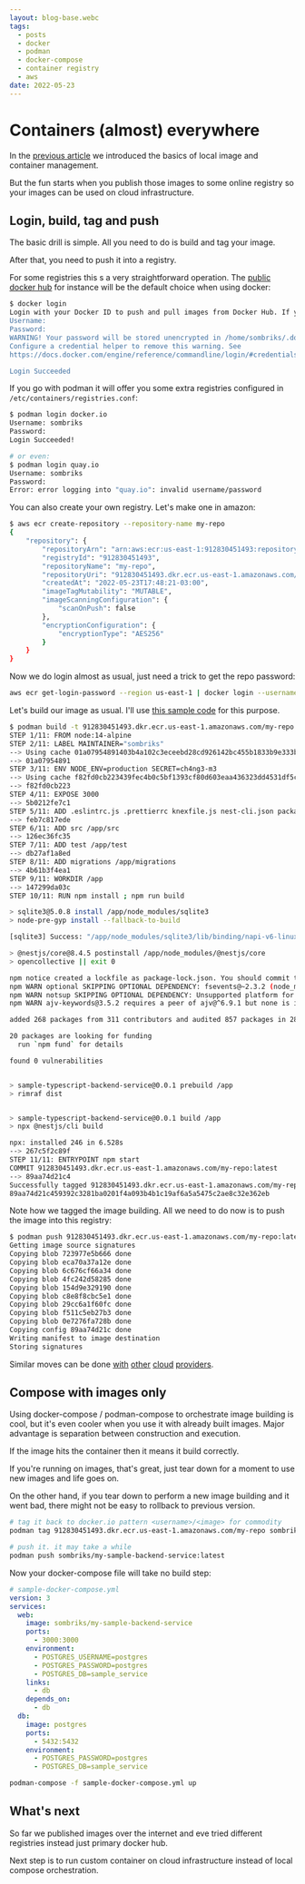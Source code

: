 ```yaml
---
layout: blog-base.webc
tags: 
  - posts
  - docker
  - podman
  - docker-compose
  - container registry
  - aws
date: 2022-05-23
---
```

# Containers (almost) everywhere

In the [previous article](#/blog/0030-containers-part-1.md) we introduced the
basics of local image and container management.

But the fun starts when you publish those images to some online registry so your
images can be used on cloud infrastructure.

## Login, build, tag and push

The basic drill is simple. All you need to do is build and tag your image.

After that, you need to push it into a registry.

For some registries this s a very straightforward operation. The
[public docker hub](https://hub.docker.com/) for instance will be the default
choice when using docker:

```bash
$ docker login 
Login with your Docker ID to push and pull images from Docker Hub. If you don't have a Docker ID, head over to https://hub.docker.com to create one.
Username: 
Password: 
WARNING! Your password will be stored unencrypted in /home/sombriks/.docker/config.json.
Configure a credential helper to remove this warning. See
https://docs.docker.com/engine/reference/commandline/login/#credentials-store

Login Succeeded
```

If you go with podman it will offer you some extra registries configured in
`/etc/containers/registries.conf`:

```bash
$ podman login docker.io
Username: sombriks
Password: 
Login Succeeded!

# or even:
$ podman login quay.io
Username: sombriks
Password: 
Error: error logging into "quay.io": invalid username/password
```

You can also create your own registry. Let's make one in amazon:

```bash
$ aws ecr create-repository --repository-name my-repo
{
    "repository": {
        "repositoryArn": "arn:aws:ecr:us-east-1:912830451493:repository/my-repo",
        "registryId": "912830451493",
        "repositoryName": "my-repo",
        "repositoryUri": "912830451493.dkr.ecr.us-east-1.amazonaws.com/my-repo",
        "createdAt": "2022-05-23T17:48:21-03:00",
        "imageTagMutability": "MUTABLE",
        "imageScanningConfiguration": {
            "scanOnPush": false
        },
        "encryptionConfiguration": {
            "encryptionType": "AES256"
        }
    }
}
```

Now we do login almost as usual, just need a trick to get the repo password:

```bash
aws ecr get-login-password --region us-east-1 | docker login --username AWS --password-stdin 912830451493.dkr.ecr.us-east-1.amazonaws.com 
```

Let's build our image as usual. I'll use
[this sample code](https://github.com/sombriks/sample-typescript-backend-service)
for this purpose.

```bash
$ podman build -t 912830451493.dkr.ecr.us-east-1.amazonaws.com/my-repo:latest .
STEP 1/11: FROM node:14-alpine
STEP 2/11: LABEL MAINTAINER="sombriks"
--> Using cache 01a07954891403b4a102c3eceebd28cd926142bc455b1833b9e333b37ffea5d8
--> 01a07954891
STEP 3/11: ENV NODE_ENV=production SECRET=ch4ng3-m3
--> Using cache f82fd0cb223439fec4b0c5bf1393cf80d603eaa436323dd4531df5c1f1f372b9
--> f82fd0cb223
STEP 4/11: EXPOSE 3000
--> 5b0212fe7c1
STEP 5/11: ADD .eslintrc.js .prettierrc knexfile.js nest-cli.json package.json tsconfig.build.json tsconfig.json /app/ 
--> feb7c817ede
STEP 6/11: ADD src /app/src
--> 126ec36fc35
STEP 7/11: ADD test /app/test
--> db27af1a8ed
STEP 8/11: ADD migrations /app/migrations
--> 4b61b3f4ea1
STEP 9/11: WORKDIR /app
--> 147299da03c
STEP 10/11: RUN npm install ; npm run build

> sqlite3@5.0.8 install /app/node_modules/sqlite3
> node-pre-gyp install --fallback-to-build

[sqlite3] Success: "/app/node_modules/sqlite3/lib/binding/napi-v6-linux-musl-x64/node_sqlite3.node" is installed via remote

> @nestjs/core@8.4.5 postinstall /app/node_modules/@nestjs/core
> opencollective || exit 0

npm notice created a lockfile as package-lock.json. You should commit this file.
npm WARN optional SKIPPING OPTIONAL DEPENDENCY: fsevents@~2.3.2 (node_modules/chokidar/node_modules/fsevents):
npm WARN notsup SKIPPING OPTIONAL DEPENDENCY: Unsupported platform for fsevents@2.3.2: wanted {"os":"darwin","arch":"any"} (current: {"os":"linux","arch":"x64"})
npm WARN ajv-keywords@3.5.2 requires a peer of ajv@^6.9.1 but none is installed. You must install peer dependencies yourself.

added 268 packages from 311 contributors and audited 857 packages in 28.242s

20 packages are looking for funding
  run `npm fund` for details

found 0 vulnerabilities


> sample-typescript-backend-service@0.0.1 prebuild /app
> rimraf dist


> sample-typescript-backend-service@0.0.1 build /app
> npx @nestjs/cli build

npx: installed 246 in 6.528s
--> 267c5f2c89f
STEP 11/11: ENTRYPOINT npm start
COMMIT 912830451493.dkr.ecr.us-east-1.amazonaws.com/my-repo:latest
--> 89aa74d21c4
Successfully tagged 912830451493.dkr.ecr.us-east-1.amazonaws.com/my-repo:latest
89aa74d21c459392c3281ba0201f4a093b4b1c19af6a5a5475c2ae8c32e362eb

```

Note how we tagged the image building. All we need to do now is to push the
image into this registry:

```bash
$ podman push 912830451493.dkr.ecr.us-east-1.amazonaws.com/my-repo:latest
Getting image source signatures
Copying blob 723977e5b666 done  
Copying blob eca70a37a12e done  
Copying blob 6c676cf66a34 done  
Copying blob 4fc242d58285 done  
Copying blob 154d9e329190 done  
Copying blob c8e8f8cbc5e1 done  
Copying blob 29cc6a1f60fc done  
Copying blob f511c5eb27b3 done  
Copying blob 0e7276fa728b done  
Copying config 89aa74d21c done  
Writing manifest to image destination
Storing signatures
```

Similar moves can be done
[with](https://devcenter.heroku.com/articles/container-registry-and-runtime)
[other](https://cloud.google.com/container-registry/docs/pushing-and-pulling)
[cloud](https://docs.microsoft.com/en-us/azure/container-registry/container-registry-get-started-docker-cli?tabs=azure-cli)
[providers](https://docs.digitalocean.com/products/container-registry/quickstart/).

## Compose with images only

Using docker-compose / podman-compose to orchestrate image building is cool, but
it's even cooler when you use it with already built images. Major advantage is
separation between construction and execution.

If the image hits the container then it means it build correctly.

If you're running on images, that's great, just tear down for a moment to use
new images and life goes on.

On the other hand, if you tear down to perform a new image building and it went
bad, there might not be easy to rollback to previous version.

```bash
# tag it back to docker.io pattern <username>/<image> for commodity
podman tag 912830451493.dkr.ecr.us-east-1.amazonaws.com/my-repo sombriks/my-sample-backend-service

# push it. it may take a while
podman push sombriks/my-sample-backend-service:latest 
```

Now your docker-compose file will take no build step:

```yml
# sample-docker-compose.yml
version: 3
services:
  web:
    image: sombriks/my-sample-backend-service
    ports:
      - 3000:3000
    environment:
      - POSTGRES_USERNAME=postgres
      - POSTGRES_PASSWORD=postgres
      - POSTGRES_DB=sample_service
    links:
      - db
    depends_on:
      - db
  db:
    image: postgres
    ports:
      - 5432:5432
    environment:
      - POSTGRES_PASSWORD=postgres
      - POSTGRES_DB=sample_service
```

```bash
podman-compose -f sample-docker-compose.yml up
```

## What's next

So far we published images over the internet and eve tried different registries
instead just primary docker hub.

Next step is to run custom container on cloud infrastructure instead of local
compose orchestration.

